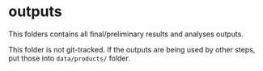 # outputs

This folders contains all final/preliminary results and analyses outputs.

This folder is not git-tracked. If the outputs are being used by other steps, put those into `data/products/` folder.